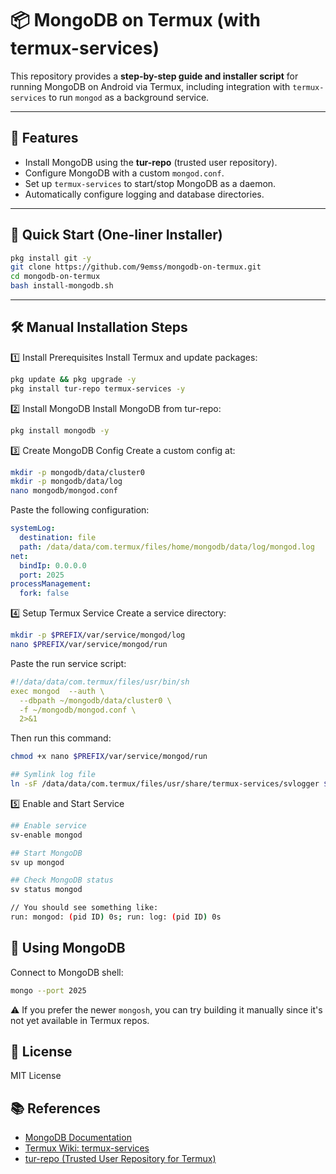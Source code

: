 # 📦 MongoDB on Termux (with termux-services)

This repository provides a **step-by-step guide and installer script** for running MongoDB on Android via Termux, including integration with `termux-services` to run `mongod` as a background service.

---

## 📖 Features
- Install MongoDB using the **tur-repo** (trusted user repository).
- Configure MongoDB with a custom `mongod.conf`.
- Set up `termux-services` to start/stop MongoDB as a daemon.
- Automatically configure logging and database directories.

---

## 🚀 Quick Start (One-liner Installer)

```bash
pkg install git -y
git clone https://github.com/9emss/mongodb-on-termux.git
cd mongodb-on-termux
bash install-mongodb.sh
```
---

## 🛠 Manual Installation Steps
1️⃣ Install Prerequisites
Install Termux and update packages:
```bash
pkg update && pkg upgrade -y
pkg install tur-repo termux-services -y
```

2️⃣ Install MongoDB
Install MongoDB from tur-repo:
```bash
pkg install mongodb -y
```

3️⃣ Create MongoDB Config
Create a custom config at:
```bash
mkdir -p mongodb/data/cluster0
mkdir -p mongodb/data/log
nano mongodb/mongod.conf
```
Paste the following configuration:
```yaml
systemLog:
  destination: file
  path: /data/data/com.termux/files/home/mongodb/data/log/mongod.log
net:
  bindIp: 0.0.0.0
  port: 2025
processManagement:
  fork: false
```

4️⃣ Setup Termux Service
Create a service directory:
```bash
mkdir -p $PREFIX/var/service/mongod/log
nano $PREFIX/var/service/mongod/run
```
Paste the run service script:
```yaml
#!/data/data/com.termux/files/usr/bin/sh
exec mongod  --auth \
  --dbpath ~/mongodb/data/cluster0 \
  -f ~/mongodb/mongod.conf \
  2>&1
```
Then run this command:
```bash
chmod +x nano $PREFIX/var/service/mongod/run

## Symlink log file
ln -sF /data/data/com.termux/files/usr/share/termux-services/svlogger $PREFIX/var/service/mongod/log/run

```

5️⃣ Enable and Start Service
```bash
## Enable service
sv-enable mongod

## Start MongoDB
sv up mongod

## Check MongoDB status
sv status mongod

// You should see something like:
run: mongod: (pid ID) 0s; run: log: (pid ID) 0s

```

## 🐚 Using MongoDB
Connect to MongoDB shell:
```bash
mongo --port 2025
```
⚠️ If you prefer the newer `mongosh`, you can try building it manually since it's not yet available in Termux repos.

## 📜 License
MIT License

## 📚 References
- [MongoDB Documentation](https://www.mongodb.com/docs/manual/)
- [Termux Wiki: termux-services](https://wiki.termux.com/wiki/Termux-services)
- [tur-repo (Trusted User Repository for Termux)](https://github.com/termux/tur-repo)
```
